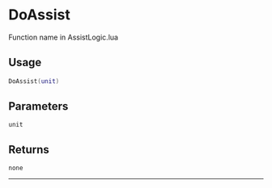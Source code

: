 # DoAssist
Function name in AssistLogic.lua
## Usage
```lua
DoAssist(unit)
```
## Parameters
`unit`
## Returns
`none`

---